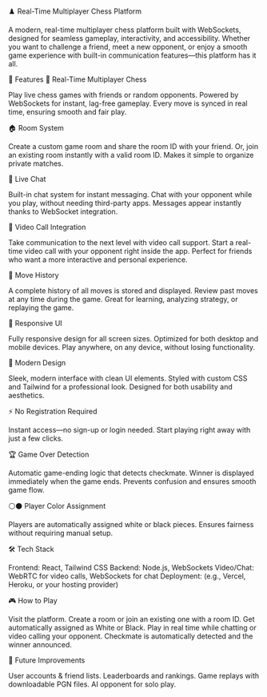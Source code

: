 ♟️ Real-Time Multiplayer Chess Platform

A modern, real-time multiplayer chess platform built with WebSockets, designed for seamless gameplay, interactivity, and accessibility. Whether you want to challenge a friend, meet a new opponent, or enjoy a smooth game experience with built-in communication features—this platform has it all.

🚀 Features
🔗 Real-Time Multiplayer Chess

Play live chess games with friends or random opponents.
Powered by WebSockets for instant, lag-free gameplay.
Every move is synced in real time, ensuring smooth and fair play.

🏠 Room System

Create a custom game room and share the room ID with your friend.
Or, join an existing room instantly with a valid room ID.
Makes it simple to organize private matches.

💬 Live Chat

Built-in chat system for instant messaging.
Chat with your opponent while you play, without needing third-party apps.
Messages appear instantly thanks to WebSocket integration.

🎥 Video Call Integration

Take communication to the next level with video call support.
Start a real-time video call with your opponent right inside the app.
Perfect for friends who want a more interactive and personal experience.

📜 Move History

A complete history of all moves is stored and displayed.
Review past moves at any time during the game.
Great for learning, analyzing strategy, or replaying the game.

📱 Responsive UI

Fully responsive design for all screen sizes.
Optimized for both desktop and mobile devices.
Play anywhere, on any device, without losing functionality.

🎨 Modern Design

Sleek, modern interface with clean UI elements.
Styled with custom CSS and Tailwind for a professional look.
Designed for both usability and aesthetics.

⚡ No Registration Required

Instant access—no sign-up or login needed.
Start playing right away with just a few clicks.

🏆 Game Over Detection

Automatic game-ending logic that detects checkmate.
Winner is displayed immediately when the game ends.
Prevents confusion and ensures smooth game flow.

⚪⚫ Player Color Assignment

Players are automatically assigned white or black pieces.
Ensures fairness without requiring manual setup.



🛠️ Tech Stack

Frontend: React, Tailwind CSS
Backend: Node.js, WebSockets
Video/Chat: WebRTC for video calls, WebSockets for chat
Deployment: (e.g., Vercel, Heroku, or your hosting provider)

🎮 How to Play

Visit the platform.
Create a room or join an existing one with a room ID.
Get automatically assigned as White or Black.
Play in real time while chatting or video calling your opponent.
Checkmate is automatically detected and the winner announced.

🔮 Future Improvements

User accounts & friend lists.
Leaderboards and rankings.
Game replays with downloadable PGN files.
AI opponent for solo play.

